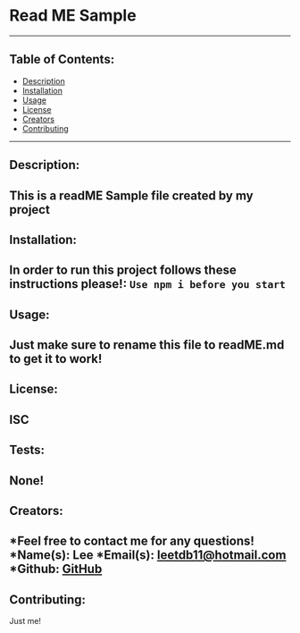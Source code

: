 # Read ME Sample
---
## Table of Contents:
* [Description](#description)
* [Installation](#installation)
* [Usage](#usage)
* [License](#license)
* [Creators](#creators)
* [Contributing](#contributing)
---
## Description:
This is a readME Sample file created by my project
---
## Installation:
In order to run this project follows these instructions please!:
```Use npm i before you start```
---
## Usage:
Just make sure to rename this file to readME.md to get it to work!
---
## License:
 ISC
 ---
## Tests:
None!
---
## Creators:
*Feel free to contact me for any questions!
*Name(s): Lee
*Email(s): leetdb11@hotmail.com
*Github: [GitHub](https://github.com/undefined)
---
## Contributing:
Just me!
